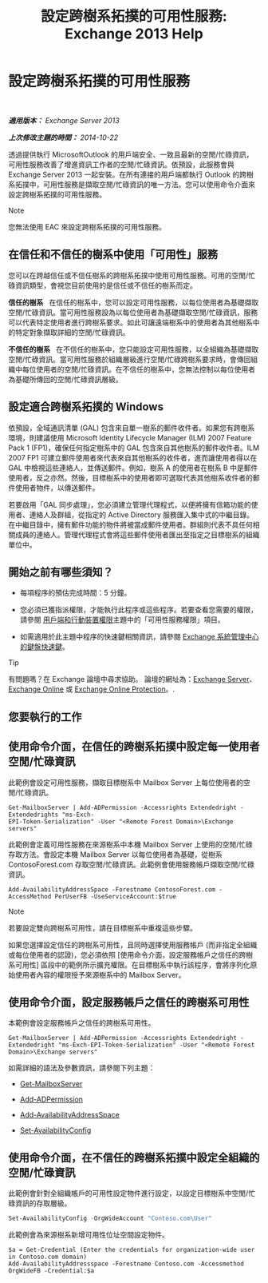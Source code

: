 ﻿---
title: '設定跨樹系拓撲的可用性服務: Exchange 2013 Help'
TOCTitle: 設定跨樹系拓撲的可用性服務
ms:assetid: f1e7d407-f0d3-47a7-8cc3-03c5980445d5
ms:mtpsurl: https://technet.microsoft.com/zh-tw/library/Bb125182(v=EXCHG.150)
ms:contentKeyID: 52062603
ms.date: 05/21/2018
mtps_version: v=EXCHG.150
ms.translationtype: MT
---

# 設定跨樹系拓撲的可用性服務

 

_**適用版本：** Exchange Server 2013_

_**上次修改主題的時間：** 2014-10-22_

透過提供執行 MicrosoftOutlook 的用戶端安全、一致且最新的空閒/忙碌資訊，可用性服務改善了增進資訊工作者的空閒/忙碌資訊。依預設，此服務會與 Exchange Server 2013 一起安裝。在所有連接的用戶端都執行 Outlook 的跨樹系拓撲中，可用性服務是擷取空閒/忙碌資訊的唯一方法。您可以使用命令介面來設定跨樹系拓撲的可用性服務。


> [!NOTE]  
> 您無法使用 EAC 來設定跨樹系拓撲的可用性服務。




## 在信任和不信任的樹系中使用「可用性」服務

您可以在跨越信任或不信任樹系的跨樹系拓撲中使用可用性服務。可用的空閒/忙碌資訊類型，會視您目前使用的是信任或不信任的樹系而定。

**信任的樹系**   在信任的樹系中，您可以設定可用性服務，以每位使用者為基礎擷取空閒/忙碌資訊。當可用性服務設為以每位使用者為基礎擷取空閒/忙碌資訊，服務可以代表特定使用者進行跨樹系要求。如此可讓遠端樹系中的使用者為其他樹系中的特定對象擷取詳細的空閒/忙碌資訊。

**不信任的樹系**   在不信任的樹系中，您只能設定可用性服務，以全組織為基礎擷取空閒/忙碌資訊。當可用性服務於組織層級進行空閒/忙碌跨樹系要求時，會傳回組織中每位使用者的空閒/忙碌資訊。在不信任的樹系中，您無法控制以每位使用者為基礎所傳回的空閒/忙碌資訊層級。

## 設定適合跨樹系拓撲的 Windows

依預設，全域通訊清單 (GAL) 包含來自單一樹系的郵件收件者。如果您有跨樹系環境，則建議使用 Microsoft Identity Lifecycle Manager (ILM) 2007 Feature Pack 1 (FP1)，確保任何指定樹系中的 GAL 包含來自其他樹系的郵件收件者。ILM 2007 FP1 可建立郵件使用者來代表來自其他樹系的收件者，進而讓使用者得以在 GAL 中檢視這些連絡人，並傳送郵件。例如，樹系 A 的使用者在樹系 B 中是郵件使用者，反之亦然。然後，目標樹系中的使用者即可選取代表其他樹系收件者的郵件使用者物件，以傳送郵件。

若要啟用「GAL 同步處理」，您必須建立管理代理程式，以便將擁有信箱功能的使用者、連絡人及群組，從指定的 Active Directory 服務匯入集中式的中繼目錄。在中繼目錄中，擁有郵件功能的物件將被當成郵件使用者。群組則代表不具任何相關成員的連絡人。管理代理程式會將這些郵件使用者匯出至指定之目標樹系的組織單位中。

## 開始之前有哪些須知？

  - 每項程序的預估完成時間：5 分鐘。

  - 您必須已獲指派權限，才能執行此程序或這些程序。若要查看您需要的權限，請參閱 [用戶端和行動裝置權限](clients-and-mobile-devices-permissions-exchange-2013-help.md)主題中的「可用性服務權限」項目。

  - 如需適用於此主題中程序的快速鍵相關資訊，請參閱 [Exchange 系統管理中心的鍵盤快速鍵](keyboard-shortcuts-in-the-exchange-admin-center-exchange-online-protection-help.md)。


> [!TIP]  
> 有問題嗎？在 Exchange 論壇中尋求協助。 論壇的網址為：<a href="https://go.microsoft.com/fwlink/p/?linkid=60612">Exchange Server</a>、 <a href="https://go.microsoft.com/fwlink/p/?linkid=267542">Exchange Online</a> 或 <a href="https://go.microsoft.com/fwlink/p/?linkid=285351">Exchange Online Protection</a>。.




## 您要執行的工作

## 使用命令介面，在信任的跨樹系拓撲中設定每一使用者空閒/忙碌資訊

此範例會設定可用性服務，擷取目標樹系中 Mailbox Server 上每位使用者的空閒/忙碌資訊。

    Get-MailboxServer | Add-ADPermission -Accessrights Extendedright -Extendedrights "ms-Exch-
    EPI-Token-Serialization" -User "<Remote Forest Domain>\Exchange servers"

此範例會定義可用性服務在來源樹系中本機 Mailbox Server 上使用的空閒/忙碌存取方法。會設定本機 Mailbox Server 以每位使用者為基礎，從樹系 ContosoForest.com 存取空閒/忙碌資訊。此範例會使用服務帳戶擷取空閒/忙碌資訊。

    Add-AvailabilityAddressSpace -Forestname ContosoForest.com -AccessMethod PerUserFB -UseServiceAccount:$true


> [!NOTE]  
> 若要設定雙向跨樹系可用性，請在目標樹系中重複這些步驟。




如果您選擇設定信任的跨樹系可用性，且同時選擇使用服務帳戶 (而非指定全組織或每位使用者的認證)，您必須依照 \[使用命令介面，設定服務帳戶之信任的跨樹系可用性\] 區段中的範例所示擴充權限。在目標樹系中執行該程序，會將序列化原始使用者內容的權限授予來源樹系中的 Mailbox Server。

## 使用命令介面，設定服務帳戶之信任的跨樹系可用性

本範例會設定服務帳戶之信任的跨樹系可用性。

    Get-MailboxServer | Add-ADPermission -Accessrights Extendedright -Extendedright "ms-Exch-EPI-Token-Serialization" -User "<Remote Forest Domain>\Exchange servers"

如需詳細的語法及參數資訊，請參閱下列主題：

  - [Get-MailboxServer](https://technet.microsoft.com/zh-tw/library/bb123539\(v=exchg.150\))

  - [Add-ADPermission](https://technet.microsoft.com/zh-tw/library/bb124403\(v=exchg.150\))

  - [Add-AvailabilityAddressSpace](https://technet.microsoft.com/zh-tw/library/bb124122\(v=exchg.150\))

  - [Set-AvailabilityConfig](https://technet.microsoft.com/zh-tw/library/bb124103\(v=exchg.150\))

## 使用命令介面，在不信任的跨樹系拓撲中設定全組織的空閒/忙碌資訊

此範例會針對全組織帳戶的可用性設定物件進行設定，以設定目標樹系中空閒/忙碌資訊的存取層級。

```powershell
Set-AvailabilityConfig -OrgWideAccount "Contoso.com\User"
```

此範例會為來源樹系新增可用性位址空間設定物件。

    $a = Get-Credential (Enter the credentials for organization-wide user in Contoso.com domain)
    Add-AvailabilityAddressspace -Forestname Contoso.com -Accessmethod OrgWideFB -Credential:$a

